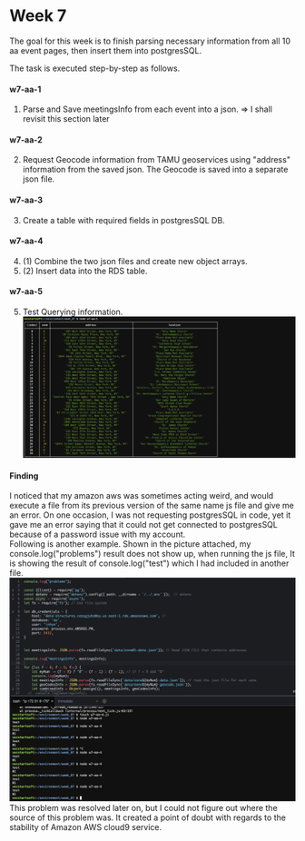 # Week 7

The goal for this week is to finish parsing necessary information from all 10 aa event pages, then insert them into postgresSQL.

The task is executed step-by-step as follows. 

#### w7-aa-1 
1. Parse and Save meetingsInfo from each event into a json.
=> I shall revisit this section later

#### w7-aa-2
2. Request Geocode information from TAMU geoservices using "address" information from the saved json. The Geocode is saved into a separate json file. 

#### w7-aa-3
3. Create a table with required fields in postgresSQL DB.

#### w7-aa-4
4. (1) Combine the two json files and create new object arrays.
4. (2) Insert data into the RDS table.

#### w7-aa-5
5. Test Querying information. 
![Query Result](queryResult_from_postgreSQL.png)

#### Finding
I noticed that my amazon aws was sometimes acting weird, and would execute a file from its previous version of the same name js file and give me an error. On one occasion, I was not requesting postgresSQL in code, yet it gave me an error saying that it could not get connected to postgresSQL because of a password issue with my account. 
<br>
Following is another example. Shown in the picture attached,  my console.log("problems") result does not show up, when running the js file,  It is showing the result of console.log("test") which I had included in another file.
![AWS Error](unstabilityNoticed_on_AWS.png)
This problem was resolved later on, but I could not figure out where the source of this problem was. It created a point of doubt with regards to the stability of Amazon AWS cloud9 service.
